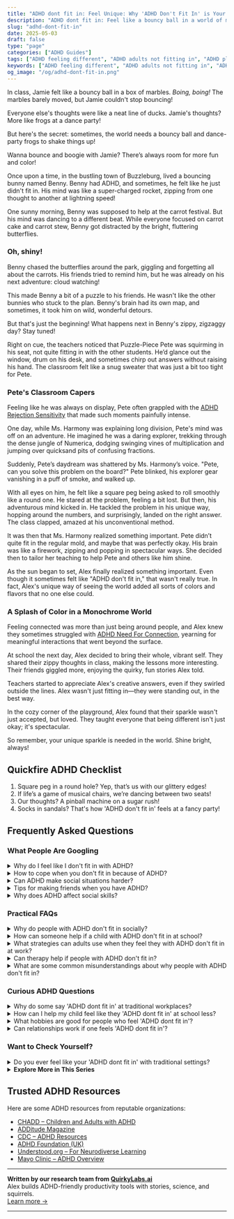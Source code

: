 ```yaml
---
title: "ADHD dont fit in: Feel Unique: Why 'ADHD Don't Fit In' is Your Superpower!"
description: "ADHD dont fit in: Feel like a bouncy ball in a world of marbles? \"ADHD don't fit in\" embraces your unique spark! Join us for stories that celebrate your vibrant mind and uplift your spirit."
slug: "adhd-dont-fit-in"
date: 2025-05-03
draft: false
type: "page"
categories: ["ADHD Guides"]
tags: ["ADHD feeling different", "ADHD adults not fitting in", "ADHD playful coping", "ADHD creativity benefits", "ADHD unique perspectives", "ADHD community support", "ADHD social challenges"]
keywords: ["ADHD feeling different", "ADHD adults not fitting in", "ADHD playful coping", "ADHD creativity benefits", "ADHD unique perspectives", "ADHD community support", "ADHD social challenges"]
og_image: "/og/adhd-dont-fit-in.png"
---
```


In class, Jamie felt like a bouncy ball in a box of marbles. *Boing, boing!* The marbles barely moved, but Jamie couldn't stop bouncing!

Everyone else's thoughts were like a neat line of ducks. Jamie's thoughts? More like frogs at a dance party!

But here's the secret: sometimes, the world needs a bouncy ball and dance-party frogs to shake things up! 

Wanna bounce and boogie with Jamie? There’s always room for more fun and color!

Once upon a time, in the bustling town of Buzzleburg, lived a bouncing bunny named Benny. Benny had ADHD, and sometimes, he felt like he just didn't fit in. His mind was like a super-charged rocket, zipping from one thought to another at lightning speed!

One sunny morning, Benny was supposed to help at the carrot festival. But his mind was dancing to a different beat. While everyone focused on carrot cake and carrot stew, Benny got distracted by the bright, fluttering butterflies.

### Oh, shiny!

Benny chased the butterflies around the park, giggling and forgetting all about the carrots. His friends tried to remind him, but he was already on his next adventure: cloud watching!

This made Benny a bit of a puzzle to his friends. He wasn't like the other bunnies who stuck to the plan. Benny's brain had its own map, and sometimes, it took him on wild, wonderful detours.

But that's just the beginning! What happens next in Benny's zippy, zigzaggy day? Stay tuned!

Right on cue, the teachers noticed that Puzzle-Piece Pete was squirming in his seat, not quite fitting in with the other students. He’d glance out the window, drum on his desk, and sometimes chirp out answers without raising his hand. The classroom felt like a snug sweater that was just a bit too tight for Pete.

### Pete's Classroom Capers

Feeling like he was always on display, Pete often grappled with the [ADHD Rejection Sensitivity](/pages/adhd-rejection-sensitivity/) that made such moments painfully intense.

One day, while Ms. Harmony was explaining long division, Pete's mind was off on an adventure. He imagined he was a daring explorer, trekking through the dense jungle of Numerica, dodging swinging vines of multiplication and jumping over quicksand pits of confusing fractions.

Suddenly, Pete’s daydream was shattered by Ms. Harmony’s voice. "Pete, can you solve this problem on the board?" Pete blinked, his explorer gear vanishing in a puff of smoke, and walked up.

With all eyes on him, he felt like a square peg being asked to roll smoothly like a round one. He stared at the problem, feeling a bit lost. But then, his adventurous mind kicked in. He tackled the problem in his unique way, hopping around the numbers, and surprisingly, landed on the right answer. The class clapped, amazed at his unconventional method.

It was then that Ms. Harmony realized something important. Pete didn’t quite fit in the regular mold, and maybe that was perfectly okay. His brain was like a firework, zipping and popping in spectacular ways. She decided then to tailor her teaching to help Pete and others like him shine.

As the sun began to set, Alex finally realized something important. Even though it sometimes felt like "ADHD don't fit in," that wasn't really true. In fact, Alex's unique way of seeing the world added all sorts of colors and flavors that no one else could.

### A Splash of Color in a Monochrome World

Feeling connected was more than just being around people, and Alex knew they sometimes struggled with [ADHD Need For Connection](/pages/adhd-need-for-connection/), yearning for meaningful interactions that went beyond the surface.

At school the next day, Alex decided to bring their whole, vibrant self. They shared their zippy thoughts in class, making the lessons more interesting. Their friends giggled more, enjoying the quirky, fun stories Alex told.

Teachers started to appreciate Alex's creative answers, even if they swirled outside the lines. Alex wasn't just fitting in—they were standing out, in the best way.

In the cozy corner of the playground, Alex found that their sparkle wasn't just accepted, but loved. They taught everyone that being different isn't just okay; it's spectacular.

So remember, your unique sparkle is needed in the world. Shine bright, always!

## Quickfire ADHD Checklist

1. Square peg in a round hole? Yep, that’s us with our glittery edges!
2. If life’s a game of musical chairs, we’re dancing between two seats!
3. Our thoughts? A pinball machine on a sugar rush!
4. Socks in sandals? That's how 'ADHD don't fit in' feels at a fancy party!

## Frequently Asked Questions



### What People Are Googling

<details><summary>Why do I feel like I don't fit in with ADHD?</summary><p>Feeling like you don’t fit in is a common experience for many with ADHD, and you’re definitely not alone in this. ADHD can sometimes make social interactions a bit more challenging, with differences in how you process conversations or react to social cues. It's important to remember that your unique perspectives and ways of thinking are incredibly valuable, even if they feel out of sync at times. Embracing your individuality and finding communities that appreciate your authentic self can make a huge difference in feeling accepted and understood.</p></details>
<details><summary>How to cope when you don't fit in because of ADHD?</summary><p>Feeling like you don’t quite fit in can be really tough, but remember, your unique perspective and energy are truly valuable. One helpful approach is to seek out communities or groups where neurodiversity is embraced and celebrated—places where you can connect with others who might share similar experiences. You could also explore online forums or social media groups focused on ADHD. Remember, embracing your own qualities and understanding your unique strengths can help you feel more at home in your own skin, no matter where you are.</p></details>
<details><summary>Can ADHD make social situations harder?</summary><p>Absolutely, social situations can indeed be more challenging when you have ADHD. Many find that the nuances of conversation, like timing or picking up on social cues, can feel a bit trickier. Remember, it's perfectly normal for those with ADHD to sometimes speak out of turn or miss subtle hints. Be kind to yourself and know that each interaction is a step towards learning and growing in your social confidence.</p></details>
<details><summary>Tips for making friends when you have ADHD?</summary><p>Making friends when you have ADHD can sometimes feel a bit daunting, but remember, your vibrant energy and unique perspective are truly gifts! Start by engaging in activities that genuinely interest you; this naturally brings you into contact with like-minded people who share your passions. It's also helpful to be open about your ADHD when you feel comfortable. This can help set the stage for understanding and meaningful connections. Lastly, remember to listen actively and show interest in others—it's a wonderful way to deepen new friendships.</p></details>
<details><summary>Why does ADHD affect social skills?</summary><p>ADHD can sometimes make social interactions a bit challenging, and that's perfectly okay! The brain with ADHD handles information and stimuli a bit differently, leading to difficulties with things like timing in conversations, maintaining attention, or misreading social cues. It’s also not uncommon for someone with ADHD to act impulsively in social settings, which can affect how interactions unfold. Remember, understanding these patterns can help you navigate social situations more effectively, and it's always okay to ask for feedback or clarification in your social encounters. You're doing great by seeking to understand more about how ADHD affects you!</p></details>



### Practical FAQs

<details><summary>Why do people with ADHD don't fit in socially?</summary><p>It's really common for folks with ADHD to feel like they don't quite fit in socially, and that's okay! This often stems from differences in how they process social cues and manage impulsivity, which can lead to misunderstandings or mismatched social timing. Remember, ADHD brains are wired to be wonderfully quick and creative, which sometimes means your thoughts and actions are out of sync with those around you. Embracing your unique perspective and finding people who appreciate your genuine self can make a big difference in feeling more at home in social situations.</p></details>
<details><summary>How can someone help if a child with ADHD don't fit in at school?</summary><p>It can be quite challenging when a child with ADHD feels like they don’t quite fit in at school, but there are many supportive steps we can take. First, it’s important to communicate openly with the child’s teachers and school counselors to ensure they understand the child's specific needs and strengths. Together, you can strategize on ways to enhance their social skills and integrate more seamlessly with their peers, perhaps through structured group activities or a buddy system. Additionally, fostering a supportive, understanding environment at home can also boost their confidence and sense of belonging, making school interactions a bit easier.</p></details>
<details><summary>What strategies can adults use when they feel they with ADHD don't fit in at work?</summary><p>Feeling like you don't quite fit in at work can definitely be challenging, but remember, you're not alone in this feeling, and there are strategies that can help. First, try to identify a colleague or two who seem understanding or share similar interests and build a small, supportive network with them. It can also be helpful to communicate openly with your manager about your strengths and how they can be best utilized in the workplace, which not only helps you fit in but also shine. Lastly, consider personalizing your workspace or routine in small ways to boost your comfort and confidence—little touches of 'you' can make a big difference in how integrated and valued you feel.</p></details>
<details><summary>Can therapy help if people with ADHD don't fit in?</summary><p>Absolutely, therapy can be a wonderful support for those with ADHD who feel like they don’t quite fit in. A therapist can help you explore and understand your unique strengths and how your ADHD plays a role in your social interactions. They can also offer strategies to build self-confidence and improve your communication skills. Remember, every person brings their own special flavor to the world, and discovering how yours enriches your environments can be a deeply affirming journey.</p></details>
<details><summary>What are some common misunderstandings about why people with ADHD don't fit in?</summary><p>Absolutely, it's really important to clear up some of those common misunderstandings. One big misconception is that people with ADHD choose to be disruptive or disinterested, when in reality, they might struggle with regulating attention or may become overwhelmed by sensory input. Another is the belief that they just need to try harder, which overlooks the genuine challenges ADHD presents in social and conventional settings. It’s really about understanding that the brain of someone with ADHD is wired a bit differently, and what they need is support and strategies tailored to their unique way of processing the world.</p></details>



### Curious ADHD Questions

<details><summary>Why do some say 'ADHD dont fit in' at traditional workplaces?</summary><p>Ah, this is a great question! Traditional workplaces often have structures and routines that can feel a bit rigid to someone with ADHD. You see, ADHD brains tend to thrive on variety and stimulation, which can clash with the usual 9-to-5 schedule and repetitive tasks. It's not that folks with ADHD don't fit in; it's more about finding the right environment where dynamic thinking and creativity are seen as assets!</p></details>
<details><summary>How can I help my child feel like they 'ADHD dont fit in' at school less?</summary><p>It’s really wonderful that you’re looking for ways to support your child in feeling more included at school! One effective approach is to work closely with your child’s teachers to ensure they understand your child's unique strengths and challenges. This can lead to tailored support that helps your child engage more confidently with their peers and classroom activities. Additionally, encouraging your child to explore clubs or groups that align with their interests can be a fantastic way for them to connect with like-minded peers, making school a more enjoyable and inclusive place for them. Remember, your support and understanding at home also plays a crucial role in boosting their self-esteem and sense of belonging!</p></details>
<details><summary>What hobbies are good for people who feel 'ADHD dont fit in'?</summary><p>Absolutely, finding hobbies that resonate with you and make you feel included can be incredibly rewarding! For those of us with ADHD, activities that engage us in active, hands-on ways can be particularly fulfilling. Consider trying hobbies like gardening, where you can immerse yourself in the sensory joys of nature, or maybe crafting, which allows for creative expression and tangible results. Don’t forget about sports or martial arts, which not only help in burning off some of that extra energy but also offer structured social interactions that can make it easier to connect with others. Remember, the best hobby is one that feels fun and engrossing to you—so feel free to explore until you find your perfect match!</p></details>
<details><summary>Can relationships work if one feels 'ADHD dont fit in'?</summary><p>Absolutely, relationships can flourish even if one partner feels like their ADHD makes them a bit different. It’s all about understanding, communication, and embracing each other's unique qualities. In relationships, differences can actually be a source of strength, bringing new perspectives and strategies to the partnership. When both partners commit to learning about how ADHD impacts their relationship and work together to support each other, a deep, empathetic connection can grow.</p></details>



### Want to Check Yourself?

<details><summary>Do you ever feel like your 'ADHD dont fit in' with traditional settings?</summary><p>Absolutely, and you're definitely not alone in feeling that way! Traditional settings often follow rigid structures that might not gel well with the dynamic way an ADHD brain works. Remember, ADHD comes with its own set of strengths, like creativity and problem-solving skills, which might not always shine in conventional environments. It's all about finding the right strategies and environments where your unique traits can truly flourish. So, keep exploring and embracing your individuality!</p></details>

<script type="application/ld+json">
{
  "@context": "https://schema.org",
  "@type": "FAQPage",
  "mainEntity": [
    {
      "@type": "Question",
      "name": "Why do I feel like I don't fit in with ADHD?",
      "acceptedAnswer": {
        "@type": "Answer",
        "text": "Feeling like you don\u2019t fit in is a common experience for many with ADHD, and you\u2019re definitely not alone in this. ADHD can sometimes make social interactions a bit more challenging, with differences in how you process conversations or react to social cues. It's important to remember that your unique perspectives and ways of thinking are incredibly valuable, even if they feel out of sync at times. Embracing your individuality and finding communities that appreciate your authentic self can make a huge difference in feeling accepted and understood."
      }
    },
    {
      "@type": "Question",
      "name": "How to cope when you don't fit in because of ADHD?",
      "acceptedAnswer": {
        "@type": "Answer",
        "text": "Feeling like you don\u2019t quite fit in can be really tough, but remember, your unique perspective and energy are truly valuable. One helpful approach is to seek out communities or groups where neurodiversity is embraced and celebrated\u2014places where you can connect with others who might share similar experiences. You could also explore online forums or social media groups focused on ADHD. Remember, embracing your own qualities and understanding your unique strengths can help you feel more at home in your own skin, no matter where you are."
      }
    },
    {
      "@type": "Question",
      "name": "Can ADHD make social situations harder?",
      "acceptedAnswer": {
        "@type": "Answer",
        "text": "Absolutely, social situations can indeed be more challenging when you have ADHD. Many find that the nuances of conversation, like timing or picking up on social cues, can feel a bit trickier. Remember, it's perfectly normal for those with ADHD to sometimes speak out of turn or miss subtle hints. Be kind to yourself and know that each interaction is a step towards learning and growing in your social confidence."
      }
    },
    {
      "@type": "Question",
      "name": "Tips for making friends when you have ADHD?",
      "acceptedAnswer": {
        "@type": "Answer",
        "text": "Making friends when you have ADHD can sometimes feel a bit daunting, but remember, your vibrant energy and unique perspective are truly gifts! Start by engaging in activities that genuinely interest you; this naturally brings you into contact with like-minded people who share your passions. It's also helpful to be open about your ADHD when you feel comfortable. This can help set the stage for understanding and meaningful connections. Lastly, remember to listen actively and show interest in others\u2014it's a wonderful way to deepen new friendships."
      }
    },
    {
      "@type": "Question",
      "name": "Why does ADHD affect social skills?",
      "acceptedAnswer": {
        "@type": "Answer",
        "text": "ADHD can sometimes make social interactions a bit challenging, and that's perfectly okay! The brain with ADHD handles information and stimuli a bit differently, leading to difficulties with things like timing in conversations, maintaining attention, or misreading social cues. It\u2019s also not uncommon for someone with ADHD to act impulsively in social settings, which can affect how interactions unfold. Remember, understanding these patterns can help you navigate social situations more effectively, and it's always okay to ask for feedback or clarification in your social encounters. You're doing great by seeking to understand more about how ADHD affects you!"
      }
    }
  ]
}
</script>
<script type="application/ld+json">
{
  "@context": "https://schema.org",
  "@type": "Article",
  "author": {
    "@type": "Person",
    "name": "QuirkyLabs",
    "url": "https://quirkylabs.ai/about"
  },
  "headline": "ADHD dont fit in: \"Feel Unique: Why 'ADHD Don't Fit In' is Your Superpower!\"",
  "mainEntityOfPage": "https://blog.quirkylabs.ai/pages/adhd-dont-fit-in/",
  "datePublished": "2025-05-03"
}
</script>
<script type="application/ld+json">
{
  "@context": "https://schema.org",
  "@type": "BreadcrumbList",
  "itemListElement": [
    {
      "@type": "ListItem",
      "position": 1,
      "name": "Home",
      "item": "https://quirkylabs.ai/"
    },
    {
      "@type": "ListItem",
      "position": 2,
      "name": "Blog",
      "item": "https://blog.quirkylabs.ai/"
    },
    {
      "@type": "ListItem",
      "position": 3,
      "name": "ADHD dont fit in: \"Feel Unique: Why 'ADHD Don't Fit In' is Your Superpower!\"",
      "item": "https://blog.quirkylabs.ai/pages/adhd-dont-fit-in/"
    }
  ]
}
</script>

<details>
<summary><strong>Explore More in This Series</strong></summary>

- [Adhd Constant Overthinking](/pages/adhd-constant-overthinking/)
- [Adhd Fear Of Disconnection](/pages/adhd-fear-of-disconnection/)
- [Adhd Connection Overwhelm](/pages/adhd-connection-overwhelm/)
- [Adhd Rejection Sensitivity](/pages/adhd-rejection-sensitivity/)
- [Adhd Social Burnout](/pages/adhd-social-burnout/)
- [Adhd Intense Emotions Alone](/pages/adhd-intense-emotions-alone/)
- [Adhd Fear Of Being Too Much](/pages/adhd-fear-of-being-too-much/)
- [Adhd Feel Alone](/pages/adhd-feel-alone/)
</details>



## Trusted ADHD Resources

Here are some ADHD resources from reputable organizations:

- [CHADD – Children and Adults with ADHD](https://chadd.org)
- [ADDitude Magazine](https://www.additudemag.com)
- [CDC – ADHD Resources](https://www.cdc.gov/ncbddd/adhd)
- [ADHD Foundation (UK)](https://www.adhdfoundation.org.uk)
- [Understood.org – For Neurodiverse Learning](https://www.understood.org)
- [Mayo Clinic – ADHD Overview](https://www.mayoclinic.org/diseases-conditions/adhd)


---

**Written by our research team from [QuirkyLabs.ai](https://quirkylabs.ai)**  
Alex builds ADHD-friendly productivity tools with stories, science, and squirrels.  
[Learn more →](https://quirkylabs.ai)

---